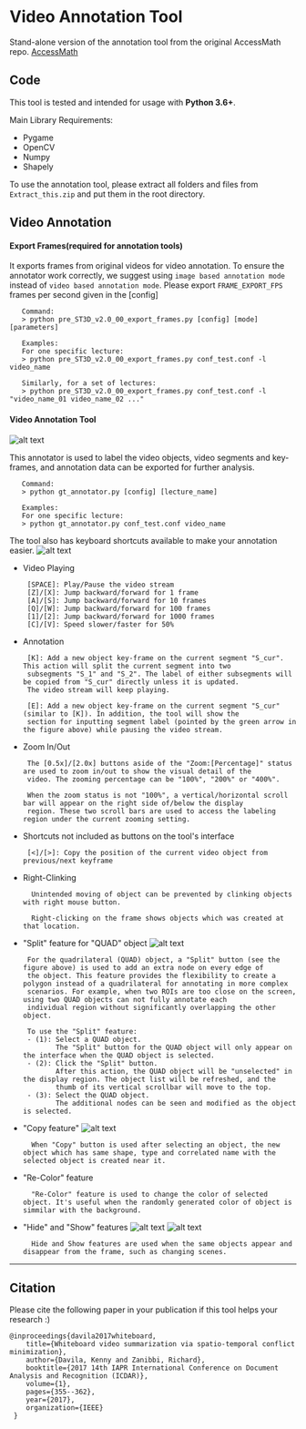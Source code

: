 # Video Annotation Tool
Stand-alone version of the annotation tool from the original AccessMath repo. [AccessMath](https://github.com/adaniefei/AccessMath_Pose.git)

## Code
This tool is tested and intended for usage with **Python 3.6+**.

Main Library Requirements:
 - Pygame
 - OpenCV
 - Numpy 
 - Shapely

To use the annotation tool, please extract all folders and files from `Extract_this.zip` and put them in the root directory.

## Video Annotation
#### Export Frames(required for annotation tools)
It exports frames from original videos for video annotation. To ensure the annotator work correctly, we suggest using `image based annotation mode` instead of `video based annotation mode`. Please export `FRAME_EXPORT_FPS` frames per second given in the [config] 

       Command: 
       > python pre_ST3D_v2.0_00_export_frames.py [config] [mode] [parameters]  

       Examples:
       For one specific lecture:
       > python pre_ST3D_v2.0_00_export_frames.py conf_test.conf -l video_name

       Similarly, for a set of lectures: 
       > python pre_ST3D_v2.0_00_export_frames.py conf_test.conf -l "video_name_01 video_name_02 ..."

#### Video Annotation Tool
![alt text](https://github.com/adaniefei/Other/blob/images/img_gt_annotator_v2.png?raw=true "gt_annotator")

This annotator is used to label the video objects, video segments and key-frames, and annotation data can be exported for further analysis. 

       Command:
       > python gt_annotator.py [config] [lecture_name]

       Examples:
       For one specific lecture:
       > python gt_annotator.py conf_test.conf video_name

The tool also has keyboard shortcuts available to make your annotation easier.
![alt text](https://github.com/adaniefei/Other/blob/images/img_gt_annotator_shortcuts_v2.png?raw=true "shortcuts")
       
- Video Playing 
       
       [SPACE]: Play/Pause the video stream
       [Z]/[X]: Jump backward/forward for 1 frame
       [A]/[S]: Jump backward/forward for 10 frames
       [Q]/[W]: Jump backward/forward for 100 frames
       [1]/[2]: Jump backward/forward for 1000 frames
       [C]/[V]: Speed slower/faster for 50%
       
- Annotation
       
       [K]: Add a new object key-frame on the current segment "S_cur". This action will split the current segment into two
       subsegments "S_1" and "S_2". The label of either subsegments will be copied from "S_cur" directly unless it is updated. 
       The video stream will keep playing.  
       
       [E]: Add a new object key-frame on the current segment "S_cur" (similar to [K]). In addition, the tool will show the 
       section for inputting segment label (pointed by the green arrow in the figure above) while pausing the video stream. 

- Zoom In/Out

       The [0.5x]/[2.0x] buttons aside of the "Zoom:[Percentage]" status are used to zoom in/out to show the visual detail of the 
       video. The zooming percentage can be "100%", "200%" or "400%". 
       
       When the zoom status is not "100%", a vertical/horizontal scroll bar will appear on the right side of/below the display 
       region. These two scroll bars are used to access the labeling region under the current zooming setting.
       
- Shortcuts not included as buttons on the tool's interface
       
       [<]/[>]: Copy the position of the current video object from previous/next keyframe
       
- Right-Clinking
		
		Unintended moving of object can be prevented by clinking objects with right mouse button. 
		
		Right-clicking on the frame shows objects which was created at that location. 
	   
- "Split" feature for "QUAD" object
![alt text](https://github.com/adaniefei/Other/blob/images/Quad_split.png?raw=true "split-quad")
       
       For the quadrilateral (QUAD) object, a "Split" button (see the figure above) is used to add an extra node on every edge of 
       the object. This feature provides the flexibility to create a polygon instead of a quadrilateral for annotating in more complex
       scenarios. For example, when two ROIs are too close on the screen, using two QUAD objects can not fully annotate each 
       individual region without significantly overlapping the other object.
       
       To use the "Split" feature:
       - (1): Select a QUAD object. 
              The "Split" button for the QUAD object will only appear on the interface when the QUAD object is selected.
       - (2): Click the "Split" button.
              After this action, the QUAD object will be "unselected" in the display region. The object list will be refreshed, and the 
              thumb of its vertical scrollbar will move to the top.
       - (3): Select the QUAD object.
              The additional nodes can be seen and modified as the object is selected.
          
- "Copy feature"
 ![alt text](https://github.com/duswl9801/LectureMath_docs/blob/main/img/copy_btn.png?raw=true "copy")

        When "Copy" button is used after selecting an object, the new object which has same shape, type and correlated name with the selected object is created near it. 
	
- "Re-Color" feature

	    "Re-Color" feature is used to change the color of selected object. It's useful when the randomly generated color of object is simmilar with the background.	
	
- "Hide" and "Show" features
![alt text](https://github.com/duswl9801/LectureMath_docs/blob/76142732d43d3f2c2089a942261585549dc7e29f/img/hide_btn.png?raw=true "hide")
![alt text](https://github.com/duswl9801/LectureMath_docs/blob/76142732d43d3f2c2089a942261585549dc7e29f/img/show_btn.png?raw=true "show")

        Hide and Show features are used when the same objects appear and disappear from the frame, such as changing scenes.

------

## Citation
Please cite the following paper in your publication if this tool helps your research :)

    @inproceedings{davila2017whiteboard,
        title={Whiteboard video summarization via spatio-temporal conflict minimization},
        author={Davila, Kenny and Zanibbi, Richard},
        booktitle={2017 14th IAPR International Conference on Document Analysis and Recognition (ICDAR)},
        volume={1},
        pages={355--362},
        year={2017},
        organization={IEEE}
     }
